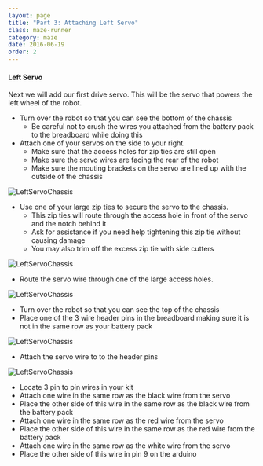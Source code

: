 ```yaml
---
layout: page
title: "Part 3: Attaching Left Servo"
class: maze-runner
category: maze
date: 2016-06-19
order: 2
---
```


#### Left Servo

Next we will add our first drive servo. This will be the servo that powers the left wheel of the robot.

* Turn over the robot so that you can see the bottom of the chassis
    * Be careful not to crush the wires you attached from the battery pack to the breadboard while doing this
* Attach one of your servos on the side to your right.
    * Make sure that the access holes for zip ties are still open
    * Make sure the servo wires are facing the rear of the robot
    * Make sure the mouting brackets on the servo are lined up with the outside of the chassis

![LeftServoChassis]({{site.baseurl}}/assets/mazerunner/leftservo_chassis.jpg)

* Use one of your large zip ties to secure the servo to the chassis.
    * This zip ties will route through the access hole in front of the servo and the notch behind it
    * Ask for assistance if you need help tightening this zip tie without causing damage
    * You may also trim off the excess zip tie with side cutters

![LeftServoChassis]({{site.baseurl}}/assets/mazerunner/leftservo_ziptie.jpg)

* Route the servo wire through one of the large access holes.

![LeftServoChassis]({{site.baseurl}}/assets/mazerunner/leftservo_routewires.jpg)

* Turn over the robot so that you can see the top of the chassis
* Place one of the 3 wire header pins in the breadboard making sure it is not in the same row as your battery pack

![LeftServoChassis]({{site.baseurl}}/assets/mazerunner/leftservo_headerpins.jpg)

* Attach the servo wire to to the header pins

![LeftServoChassis]({{site.baseurl}}/assets/mazerunner/leftservo_attachwires.jpg)

* Locate 3 pin to pin wires in your kit
* Attach one wire in the same row as the black wire from the servo
* Place the other side of this wire in the same row as the black wire from the battery pack
* Attach one wire in the same row as the red wire from the servo
* Place the other side of this wire in the same row as the red wire from the battery pack
* Attach one wire in the same row as the white wire from the servo
* Place the other side of this wire in pin 9 on the arduino
